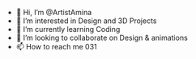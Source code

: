 - 👋 Hi, I’m @ArtistAmina
- 👀 I’m interested in Design and 3D Projects
- 🌱 I’m currently learning Coding
- 💞️ I’m looking to collaborate on Design & animations
- 📫 How to reach me 031

<!---
ArtistAmina/ArtistAmina is a ✨ special ✨ repository because its `README.md` (this file) appears on your GitHub profile.
You can click the Preview link to take a look at your changes.
--->
